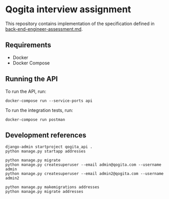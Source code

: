 # Qogita interview assignment

This repository contains implementation of the specification defined in [back-end-engineer-assessment.md](back-end-engineer-assessment.md).

## Requirements

- Docker
- Docker Compose

## Running the API

To run the API, run:

```
docker-compose run --service-ports api
```

To run the integration tests, run:

```
docker-compose run postman
```
## Development references

```
django-admin startproject qogita_api .
python manage.py startapp addresses

python manage.py migrate
python manage.py createsuperuser --email admin@qogita.com --username admin
python manage.py createsuperuser --email admin2@qogita.com --username admin2

python manage.py makemigrations addresses
python manage.py migrate addresses
```
